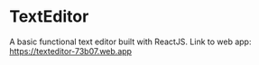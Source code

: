 # TextEditor
A basic functional text editor built with ReactJS.
Link to web app: https://texteditor-73b07.web.app
